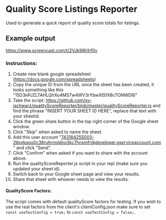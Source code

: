 # Quality Score Listings Reporter
Used to generate a quick report of quality score totals for listings.

## Example output
https://www.screencast.com/t/2VJk98h1rf0v

### Instructions:
1. Create new blank google spreadsheet (https://docs.google.com/spreadsheets)
2. Copy the unique ID from the URL once the sheet has been created, it looks something like this "15D3nPJZLTAHLQhXo4MSTw4WV3rYbwXlSfX8cTONWD6I"
3. Take the script: https://github.com/sv-jschwarz/qualityScoreReporter/blob/master/qualityScoreReporter.js and find the phrase "INSERT YOUR SHEET ID HERE", replace that text with your sheetid.
4. Click the green share button in the top right corner of the Google sheet window.
5. Click "Skip" when asked to name the sheet.
5. Add this user account "743184255003-2tbvikqou0c38ruhrmddno3kc7hnsmfr@developer.gserviceaccount.com" and click "Send".
6. Click "Confirm" when asked if you want to share with the account above.
7. Run the qualityScoreReporter.js script in your repl (make sure you updated your sheet id).
8. Switch back to your Google sheet page and view your results.
9. Share that sheet with whoever needs to view the results.

#### QualityScore Factors:
The script comes with default qualityScore factors for testing. If you wish to use the real factors from the client's clientConfig.json make sure to set `const useTestConfig = true;` to `const useTestConfig = false;`.
